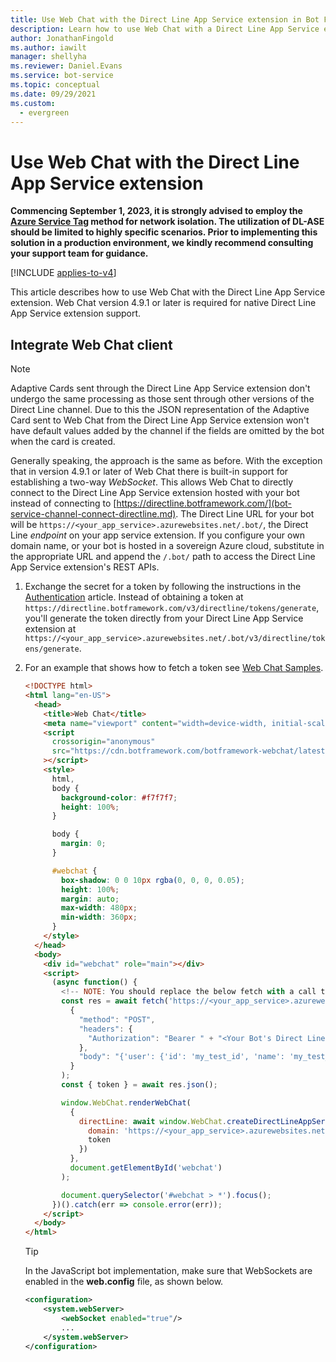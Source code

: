 ```yaml
---
title: Use Web Chat with the Direct Line App Service extension in Bot Framework SDK
description: Learn how to use Web Chat with a Direct Line App Service extension. View code that shows how to set up a direct line URL for a bot and obtain a token.
author: JonathanFingold
ms.author: iawilt
manager: shellyha
ms.reviewer: Daniel.Evans
ms.service: bot-service
ms.topic: conceptual
ms.date: 09/29/2021
ms.custom:
  - evergreen
---
```


# Use Web Chat with the Direct Line App Service extension

**Commencing September 1, 2023, it is strongly advised to employ the [Azure Service Tag](/azure/virtual-network/service-tags-overview#available-service-tags) method for network isolation. The utilization of DL-ASE should be limited to highly specific scenarios. Prior to implementing this solution in a production environment, we kindly recommend consulting your support team for guidance.**

[!INCLUDE [applies-to-v4](includes/applies-to-v4-current.md)]

This article describes how to use Web Chat with the Direct Line App Service extension. Web Chat version 4.9.1 or later is required for native Direct Line App Service extension support.

## Integrate Web Chat client

> [!NOTE]
> Adaptive Cards sent through the Direct Line App Service extension don't undergo the same processing as those sent through other versions of the Direct Line channel. Due to this the JSON representation of the Adaptive Card sent to Web Chat from the Direct Line App Service extension won't have default values added by the channel if the fields are omitted by the bot when the card is created.

Generally speaking, the approach is the same as before. With the exception that in version 4.9.1 or later of Web Chat there is built-in support for establishing a two-way _WebSocket_. This allows Web Chat to directly connect to the Direct Line App Service extension hosted with your bot instead of connecting to [https://directline.botframework.com/](bot-service-channel-connect-directline.md).
The Direct Line URL for your bot will be `https://<your_app_service>.azurewebsites.net/.bot/`, the Direct Line _endpoint_ on your app service extension.
If you configure your own domain name, or your bot is hosted in a sovereign Azure cloud, substitute in the appropriate URL and append the `/.bot/` path to access the Direct Line App Service extension's REST APIs.

1. Exchange the secret for a token by following the instructions in the [Authentication](/azure/bot-service/rest-api/bot-framework-rest-direct-line-3-0-authentication?view=azure-bot-service-4.0&preserve-view=true) article. Instead of obtaining a token at `https://directline.botframework.com/v3/directline/tokens/generate`, you'll generate the token directly from your Direct Line App Service extension at  `https://<your_app_service>.azurewebsites.net/.bot/v3/directline/tokens/generate`.

1. For an example that shows how to fetch a token see [Web Chat Samples](https://github.com/microsoft/BotFramework-WebChat/tree/master/samples/01.getting-started/i.protocol-direct-line-app-service-extension).

    ```html
    <!DOCTYPE html>
    <html lang="en-US">
      <head>
        <title>Web Chat</title>
        <meta name="viewport" content="width=device-width, initial-scale=1.0" />
        <script
          crossorigin="anonymous"
          src="https://cdn.botframework.com/botframework-webchat/latest/webchat.js"
        ></script>
        <style>
          html,
          body {
            background-color: #f7f7f7;
            height: 100%;
          }
    
          body {
            margin: 0;
          }
    
          #webchat {
            box-shadow: 0 0 10px rgba(0, 0, 0, 0.05);
            height: 100%;
            margin: auto;
            max-width: 480px;
            min-width: 360px;
          }
        </style>
      </head>
      <body>
        <div id="webchat" role="main"></div>
        <script>
          (async function() {
            <!-- NOTE: You should replace the below fetch with a call to your own token service as described in step 2 above, to avoid exposing your channel secret in client side code. -->
            const res = await fetch('https://<your_app_service>.azurewebsites.net/.bot/v3/directline/tokens/generate', 
              {
                "method": "POST",
                "headers": {
                  "Authorization": "Bearer " + "<Your Bot's Direct Line channel secret>"
                },
                "body": "{'user': {'id': 'my_test_id', 'name': 'my_test_name'}}"
              }
            );
            const { token } = await res.json();

            window.WebChat.renderWebChat(
              {
                directLine: await window.WebChat.createDirectLineAppServiceExtension({
                  domain: 'https://<your_app_service>.azurewebsites.net/.bot/v3/directline',
                  token
                })
              },
              document.getElementById('webchat')
            );
    
            document.querySelector('#webchat > *').focus();
          })().catch(err => console.error(err));
        </script>
      </body>
    </html>
    ```

    > [!TIP]
    > In the JavaScript bot implementation, make sure that WebSockets are enabled in the **web.config** file, as shown below.

    ```xml
    <configuration>
        <system.webServer>
            <webSocket enabled="true"/>
            ...
        </system.webServer>
    </configuration>
    ```
